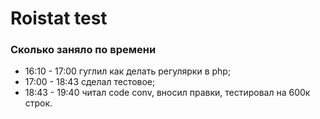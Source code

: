 # Roistat test

### Сколько заняло по времени

- 16:10 - 17:00 гуглил как делать регулярки в php;
- 17:00 - 18:43 сделал тестовое;
- 18:43 - 19:40 читал code conv, вносил правки, тестировал на 600к строк.